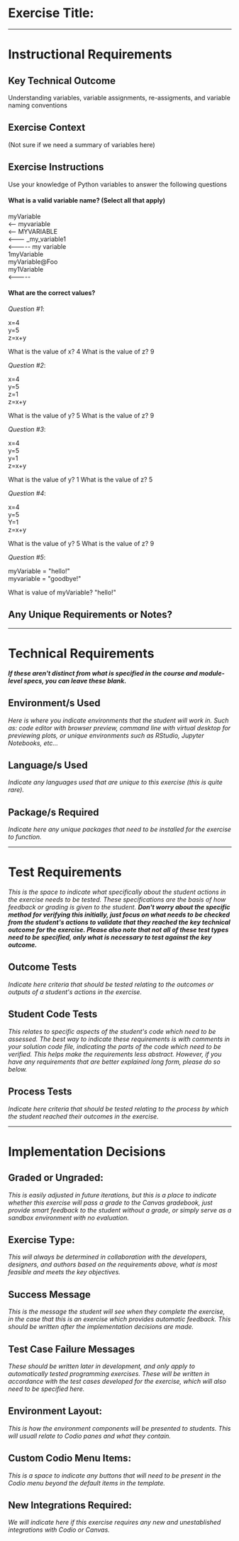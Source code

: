# Exercise Title:
---
# Instructional Requirements
## Key Technical Outcome
Understanding variables, variable assignments, re-assigments, and variable naming conventions


## Exercise Context
(Not sure if we need a summary of variables here)

## Exercise Instructions
Use your knowledge of Python variables to answer the following questions

#### What is a valid variable name? (Select all that apply)

myVariable<br/>  <--
myvariable<br/> <--
MYVARIABLE<br/>  <---
_my_variable1<br/> <-----
my variable <br/>
1myVariable<br/>
myVariable@Foo<br>
my1Variable<br> <-----


#### What are the correct values?

<em>Question #1</em>:

x=4<br>
y=5<br>
z=x+y<br> 

What is the value of x?  4
What is the value of z?  9

<em>Question #2</em>:

x=4<br>
y=5<br>
z=1<br>
z=x+y<br>

What is the value of y? 5
What is the value of z? 9

<em>Question #3</em>:

x=4<br>
y=5<br>
y=1<br>
z=x+y<br>

What is the value of y? 1
What is the value of z? 5


<em>Question #4</em>:

x=4<br>
y=5<br>
Y=1<br>
z=x+y<br>


What is the value of y? 5
What is the value of z? 9

<em>Question #5</em>:

myVariable = "hello!"<br>
myvariable = "goodbye!"<br>

What is value of myVariable? "hello!"


## Any Unique Requirements or Notes?

---
# Technical Requirements
<em><strong>If these aren't distinct from what is specified in the course and module-level specs, you can leave these blank.</strong></em>

## Environment/s Used
<em>Here is where you indicate environments that the student will work in. Such as: code editor with browser preview, command line with virtual desktop for previewing plots, or unique environments such as RStudio, Jupyter Notebooks, etc...</em>

## Language/s Used
<em>Indicate any languages used that are unique to this exercise (this is quite rare).</em>

## Package/s Required
<em>Indicate here any unique packages that need to be installed for the exercise to function.</em>

---
# Test Requirements
<em>This is the space to indicate what specifically about the student actions in the exercise needs to be tested. These specifications are the basis of how feedback or grading is given to the student. <strong>Don't worry about the specific method for verifying this initially, just focus on what needs to be checked from the student's actions to validate that they reached the key technical outcome for the exercise. Please also note that not all of these test types need to be specified, only what is necessary to test against the key outcome.</strong></em>

## Outcome Tests
<em>Indicate here criteria that should be tested relating to the outcomes or outputs of a student's actions in the exercise.</em>

## Student Code Tests
<em>This relates to specific aspects of the student's code which need to be assessed. The best way to indicate these requirements is with comments in your solution code file, indicating the parts of the code which need to be verified. This helps make the requirements less abstract. However, if you have any requirements that are better explained long form, please do so below.</em>

## Process Tests
<em>Indicate here criteria that should be tested relating to the process by which the student reached their outcomes in the exercise.</em>

---
#  Implementation Decisions

## Graded or Ungraded:
<em>This is easily adjusted in future iterations, but this is a place to indicate whether this exercise will pass a grade to the Canvas gradebook, just provide smart feedback to the student without a grade, or simply serve as a sandbox environment with no evaluation.</em>

## Exercise Type:
<em>This will always be determined in collaboration with the developers, designers, and authors based on the requirements above, what is most feasible and meets the key objectives.</em>

## Success Message
<em>This is the message the student will see when they complete the exercise, in the case that this is an exercise which provides automatic feedback. This should be written after the implementation decisions are made.</em>

## Test Case Failure Messages
<em>These should be written later in development, and only apply to automatically tested programming exercises. These will be written in accordance with the test cases developed for the exercise, which will also need to be specified here.</em>

## Environment Layout:
<em>This is how the environment components will be presented to students. This will usuall relate to Codio panes and what they contain.</em>

## Custom Codio Menu Items:
<em>This is a space to indicate any buttons that will need to be present in the Codio menu beyond the default items in the template.</em>

## New Integrations Required:
<em>We will indicate here if this exercise requires any new and unestablished integrations with Codio or Canvas.</em>
